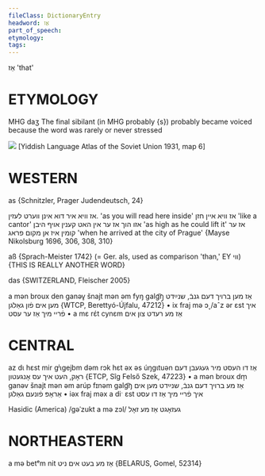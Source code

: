 ```yaml
---
fileClass: DictionaryEntry
headword: אַז
part_of_speech: 
etymology: 
tags: 
---
```

אַז
'that'

ETYMOLOGY
===========
MHG daʒ
The final sibilant (in MHG probably {s}) probably became voiced because the word was rarely or never stressed

![](https://ia801509.us.archive.org/29/items/shprakhatlas/ShprakhatlasKarte6-Optimized.jpg)
[Yiddish Language Atlas of the Soviet Union 1931, map 6] 

WESTERN
========

as {Schnitzler, Prager Judendeutsch, 24}

אז וויא איר דוא אינן ווערט לעזין.
'as you will read here inside'
אז וויא איין חזן
'like a cantor'
אזו הוך אז ער אין האט קענין אויף היבן
'as high as he could lift it'
אז ער קומין איז אן מקום פראג
'when he arrived at the city of Prague'
{Mayse Nikolsburg 1696, 306, 308, 310}

aß {Sprach-Meister 1742} (= Ger. als, used as comparison 'than,' EY ווי) {THIS IS REALLY ANOTHER WORD}

das {SWITZERLAND, Fleischer 2005}

a mən broux den ganəv̥ šnajt mən əm fyŋ galg͡ŋ̩ אַז מען ברויך דעם גנבֿ, שנײַדט מען אים פֿון גאַלגן {WTCP, Berettyó-Újfalu, 47212}
	•	ix fraj mə ɔ˯/aˆz ər ɛst איך פֿריי מיך אַז ער עסט
	•	a mɛ rɛ́t cynɛm אַז מע רעדט צון אים

CENTRAL
========

az dɩ hɛst mir gʲɩgejbm dəm rɔk hɛt əx əs úŋgɩtuən אַז דו העסט מיר געגעבן דעם ראָק, העט איך עס אָנגעטון {ETCP, Sîg Felső Szek, 47223}
	•	a mən broux dm̩ ganəv šnajt mən əm arúp fɪnəm galg͡ŋ אַז מע ברויך דעם גנבֿ, שנײַדט מען אים אַראָפּ פֿונעם גאַלגן
	•	iəx fraj məx a diˑ ɛst איך פֿריי מיך אַז דו עסט 

Hasidic (America)
/gəˈzukt a mə zɔl/ געזאָגט אַז מע זאָל

NORTHEASTERN
==============

a mə betᵉm nit אַז מע בעט אים ניט {BELARUS, Gomel, 52314}

